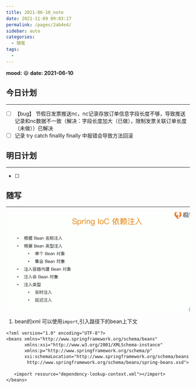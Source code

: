 ```yaml
---
title: 2021-06-10_note
date: 2021-11-09 09:03:17
permalink: /pages/2ab4e4/
sidebar: auto
categories:
  - 随笔
tags:
  - 
---
```

**mood:** :smile:  																		**date: 2021-06-10**  
## 今日计划  
------
- [ ]  【bug】 节假日发票推送nc，nc记录存放订单信息字段长度不够，导致推送记录和nc数据不一致（解决：字段长度加大（已做），限制发票关联订单长度（未做））已解决
- [ ]  记录 try catch finallly finally 中报错会导致方法回滚
## 明日计划  
------
- [ ]  
## 随写 
------

![image-20210610202452097](2021-06-10_note.assets/image-20210610202452097.png)

1. bean的xml 可以使用`import`,引入路径下的bean上下文

```
<?xml version="1.0" encoding="UTF-8"?>
<beans xmlns="http://www.springframework.org/schema/beans"
       xmlns:xsi="http://www.w3.org/2001/XMLSchema-instance"
       xmlns:p="http://www.springframework.org/schema/p"
       xsi:schemaLocation="http://www.springframework.org/schema/beans
        http://www.springframework.org/schema/beans/spring-beans.xsd">

   <import resource="dependency-lookup-context.xml"></import>
</beans>
```

